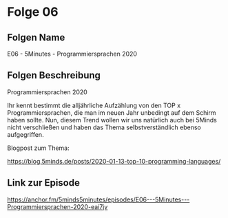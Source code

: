 # Folge 06
## Folgen Name

E06 - 5Minutes - Programmiersprachen 2020

## Folgen Beschreibung

Programmiersprachen 2020

Ihr kennt bestimmt die alljährliche Aufzählung von den TOP x Programmiersprachen, die man im neuen Jahr unbedingt auf dem Schirm haben sollte. Nun, diesem Trend wollen wir uns natürlich auch bei 5Minds nicht verschließen und haben das Thema selbstverständlich ebenso aufgegriffen.



Blogpost zum Thema:

https://blog.5minds.de/posts/2020-01-13-top-10-programming-languages/

## Link zur Episode

https://anchor.fm/5minds5minutes/episodes/E06---5Minutes---Programmiersprachen-2020-eai7jv